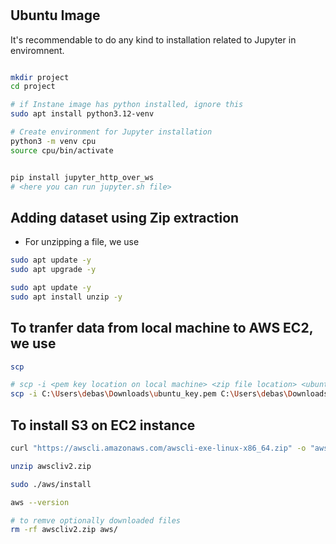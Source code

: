 #

## Ubuntu Image

It's recommendable to do any kind to installation related to Jupyter in enviromnent.



```bash

mkdir project
cd project

# if Instane image has python installed, ignore this
sudo apt install python3.12-venv

# Create environment for Jupyter installation
python3 -m venv cpu
source cpu/bin/activate


pip install jupyter_http_over_ws
# <here you can run jupyter.sh file>
```

## Adding dataset using Zip extraction

- For unzipping a file, we use

```bash
sudo apt update -y
sudo apt upgrade -y
```

```bash
sudo apt update -y
sudo apt install unzip -y
```


## To tranfer data from local machine to AWS EC2, we use

```bash
scp

# scp -i <pem key location on local machine> <zip file location> <ubuntu@your-aws-ip>:<location on remote file>
scp -i C:\Users\debas\Downloads\ubuntu_key.pem C:\Users\debas\Downloads\landcoverai-20250306T133829Z-001.zip ubuntu@ec2-43-204-101-227.ap-south-1.compute.amazonaws.com:/home/ubuntu/

```


## To install S3 on EC2 instance

```bash
curl "https://awscli.amazonaws.com/awscli-exe-linux-x86_64.zip" -o "awscliv2.zip"

unzip awscliv2.zip

sudo ./aws/install

aws --version

# to remve optionally downloaded files
rm -rf awscliv2.zip aws/
```
